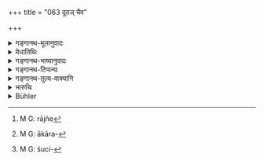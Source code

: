 +++
title = "063 दूतञ् चैव"

+++

<details><summary>गङ्गानथ-मूलानुवादः</summary>

As ambassador he shall appoint one who is well versed in all the sciences, who understands hints, expressions and gestures, who is honest, expert and born of a noble family.—(63)
</details>

<details><summary>मेधातिथिः</summary>

दूतस्यायम् अधिको गुणः **इङ्गिताकारचेष्टज्ञता** । परविषये राज्ञो[^९१] मन्त्रिणां च संधित्सताम् **इङ्गितानि** दूतस्यादरेण संपरिग्रहः, विश्वसनम्, मुहुर् मुहुः संपूर्णतद्वाक्यस्य तस्य चाभिनन्दनम् । एतानि विपर्यस्तान्य् उपेक्षेत । **आकारः**[^९२] शरीरवैकृत्यं म्लानिर् मुखस्य वर्णवैकृत्यं तूष्णींभावो दीर्घोष्णनिःश्वासता । एवमादिविकारैर् दैन्यं सूचयति- "अस्ति काचिद् आपदस्य तेनायं विवर्णः" इति । वाक्यवैशारद्यम्, शारीरसंस्कारः, प्रसन्नमुखता, एवमादि हर्षं सूचयति । **शुचिः**[^९३] स्त्रीगते ऽर्थे गमनविशेषैः । यतः स्त्रीसंबन्धे मन्त्रभेदः परिभवश् च ॥ ७.६३ ॥


[^९३]:
     M G: śuci-


[^९२]:
     M G: ākāra-


[^९१]:
     M G: rājñe
</details>

<details><summary>गङ्गानथ-भाष्यानुवादः</summary>

For the Ambassador the further qualification is necessary,—that he should be able to understand ‘*hints, expressions and gestures*’. When the Ambassador goes to another king and the latter is deliberating with his ministers on questions of peace, there pass among them certain signs; for instance, the Ambassador is received with studied regard, he is confided in, his entire speeches are frequently praised. \[All these he shall take note of.\] But of unfavourable signs he shall take no notice.

‘*Expressions*’—bodily changes; such as dejected looks, paleness of the face, silence, heaving of sighs, long and hot;—such bodily changes indicate humility, and the clever ambassador infers from these that ‘the man has fallen in some dire calamity, that is why he is pale’. On the other hand, when the man talks glibly, his body wears a bloom, the face is happy,—it shows that he is pleased.

‘*Honest*’—in his dealings with women; (this is necessary) since it is through women that secrets generally become divulged and men fall into disgrace.—(63)
</details>

<details><summary>गङ्गानथ-टिप्पन्यः</summary>

This verse is quoted in *Vīramitrodaya* (Rājanīti, p. 188), which adds
the following notes:—‘*Sarvaśāstraviśāradam*’, ‘expert in several
sciences, scriptural as well as temporal’;—‘*iṅgitam*’, ‘words and
accents indicative of people’s intentions’,—‘*ākāraḥ*’, ‘joyous or pale
expression of the face, indicative of joy or grief’;—‘*ceṣṭā*’, ‘such
actions as the throwing about of the arms and so forth, which are
indicative of anger and other emotions’;—the man appointed should know
all these.

This verse is quoted also in *Vīramitrodaya* (Lakṣaṇa, p. 225);—and in
*Rājanītiratnākara* (p. 28b).
</details>

<details><summary>गङ्गानथ-तुल्य-वाक्यानि</summary>

**(verses 7.63-64)  
**

*Matsya-purāṇa* (Vīramitrodaya-Rājanīti, p. 180).—‘The ambassador should
he one who is truthful, conversant with dialects, eloquent, capable of
endurance, sweet of speech, possesses knowledge of countries and their
divisions, as also of time and its divisions; he should be one who
acquaints himself with places and things and reports what he knows to
the king at the right time.’

*Garuḍa-purāṇa* (Vīramitrodaya-Rājanīti, p. 180).—‘Intelligent,
thoughtful, capable of gauging.the minds of others, hard-hearted,
truthful,—such should be the ambassador of the king.’

*Mahābhārata* (Vīramitrodaya-Lakṣaṇa, p. 226).—‘High-born, polite,
eloquent, clever, sweet of speech, truthful, of bright complexion,—these
seven qualities should mark out the ambassador.’

*Viṣṇudharmottara* (Vīramitrodaya-Lakṣaṇa, p. 226).—(Same as the
Matsya-purāṇa above.)

*Arthaśāstra* (p. 78).—‘After having completed the consultation, he
shall send out ambassadors. The ambassador should be endowed with all
the qualities of the minister, if the entire business is to be confided
to him; and if he is possessed of only three quarters of these
qualities, only a part of the business shall be confided to him; and if
he is possessed of only half of those qualities, then he shall only
carry orders (without knowledge of the secrets).’

*Kāmandaka* (12.1).—‘Having previously held the necessary counsel, the
wise king shall depute to the court of the monarch against whom he
intends to march, an ambassador, confident of his special abilities,—his
selection having been approved by the cabinet.’
</details>

<details><summary>भारुचिः</summary>

**दूतो** ऽमात्यगुणसंपदुपेतः कार्यः, **सर्वशास्त्रविशारदो**पदेशात् । इमाश् **चेङ्गिताकारचेष्टा** दूतेनावश्यं वेदितव्याः । परविषये राज्ञः । तत्र संधित्सत इमानीङ्गितानि दूतस्यादरेण सम्प्[अरिग्रहः, विश्वसनम्, मुहुः संपूजनम्, तद्वाक्यस्य चानसूयाभिनन्दनम् । एतान्य् एव विपर्यस्तानि विजिघृक्षतः । **आकारः** खलु शरीरगतः, म्लानमुखता वर्णविपर्ययः । तूष्णींभावो दीर्घोष्णनिश्वासादिः शरीरविकारो दैन्यं सूचयति । प्रसन्नमुखता वाक्यवैशारद्यं शरीरसंस्कार इत्य् एवमादि हर्षम् सूचयति । चेष्टासु कर्मस्व् अनभ्युत्थानं दैन्यम् आविष्करोति कार्यव्यापद्विषादानुगतम्, अभ्युत्थानं पुनर् हर्षं विपर्यये । **शुचित्वम्** अस्य दूतस्य स्त्रीगते ऽर्थगते [च] । स च विशेषेणोपदिश्यते । स्त्रीसंबन्धे मन्त्रभेदः परिभवश् चार्थग्रहणे कार्यहानिः । **कुलोद्गत**प्रयोजनम् उक्तम् ॥ ७.६३ ॥

_कस्य पुनर् हेतोर् आदरेण दूतलक्षणम् इदं कथ्यते, यस्मात् ।_
</details>

<details><summary>Bühler</summary>

063	Let him also appoint an ambassador who is versed in all sciences, who understands hints, expressions of the face and gestures, who is honest, skilful, and of (noble) family.
</details>
